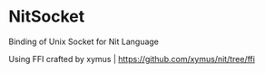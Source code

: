 NitSocket
=========

Binding of Unix Socket for Nit Language

Using FFI crafted by xymus | https://github.com/xymus/nit/tree/ffi
